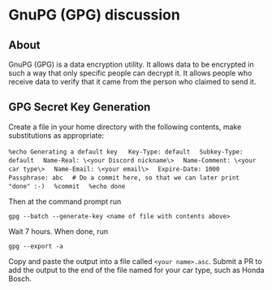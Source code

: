 # GnuPG (GPG) discussion

## About

GnuPG (GPG) is a data encryption utility. It allows data to be encrypted in such a way that only specific people can decrypt it. It allows people who receive data to verify that it came from the person who claimed to send it.

## GPG Secret Key Generation

Create a file in your home directory with the following contents, make substitutions as appropriate:

`%echo Generating a default key  
Key-Type: default  `
`Subkey-Type: default  `
`Name-Real: \<your Discord nickname\>  `
`Name-Comment: \<your car type\>  `
`Name-Email: \<your email\>  `
`Expire-Date: 1000  `
`Passphrase: abc  `
`# Do a commit here, so that we can later print "done" :-)  `
`%commit  `
`%echo done  `

Then at the command prompt run

`gpg --batch --generate-key <name of file with contents above>`

Wait 7 hours. When done, run

`gpg --export -a`

Copy and paste the output into a file called `<your name>.asc`. Submit a PR to add the output to the end of the file named for your car type, such as Honda Bosch.
